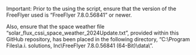 Important: 
Prior to the using the script, ensure that the version of the FreeFlyer used is “FreeFlyer 7.8.0.56841” or newer. 

Also, ensure that the space weather file “solar_flux_cssi_space_weather_2024Update.txt”, provided within this GitHub repository, has been placed in the following directory, “C:\Program Files\a.i. solutions, Inc\FreeFlyer 7.8.0.56841 (64-Bit)\data\”.
